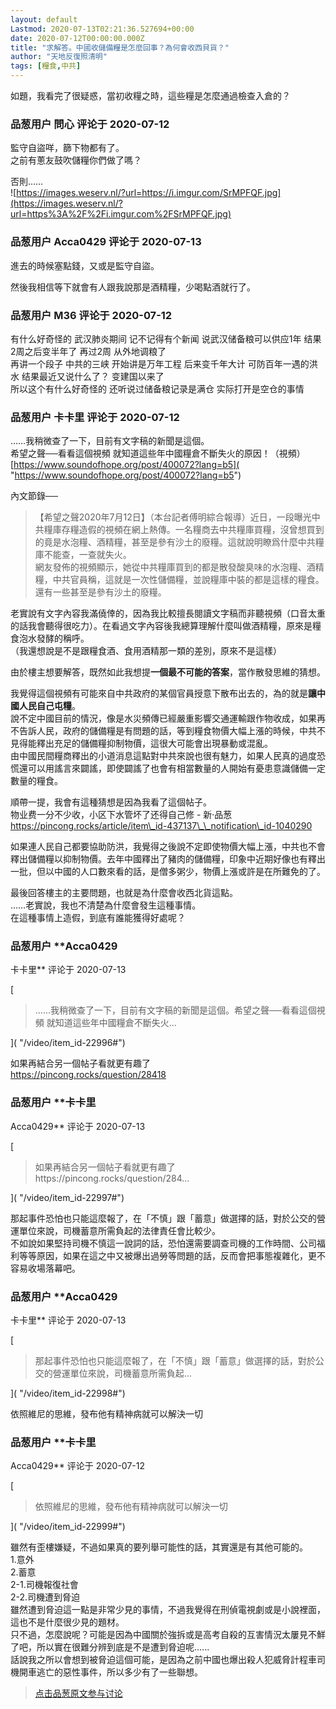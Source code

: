 ```yaml
---
layout: default
Lastmod: 2020-07-13T02:21:36.527694+00:00
date: 2020-07-12T00:00:00.000Z
title: "求解答。中國收儲備糧是怎麼回事？為何會收西貝貨？"
author: "天地反復照清明"
tags: [糧食,中共]
---
```


如題，我看完了很疑惑，當初收糧之時，這些糧是怎麼通過檢查入倉的？

            
### 品葱用户 **問心** 评论于 2020-07-12
        
監守自盜咩，篩下物都有了。  
之前有蔥友鼓吹儲糧你們做了嗎？  
  
否則……  
![https://images.weserv.nl/?url=https://i.imgur.com/SrMPFQF.jpg](https://images.weserv.nl/?url=https%3A%2F%2Fi.imgur.com%2FSrMPFQF.jpg)
        


            
### 品葱用户 **Acca0429** 评论于 2020-07-13
        
進去的時候塞點錢，又或是監守自盜。  
  
然後我相信等下就會有人跟我說那是酒精糧，少喝點酒就行了。
        


            
### 品葱用户 **M36** 评论于 2020-07-12
        
有什么好奇怪的 武汉肺炎期间 记不记得有个新闻 说武汉储备粮可以供应1年 结果2周之后变半年了 再过2周 从外地调粮了   
再讲一个段子 中共的三峡 开始讲是万年工程 后来变千年大计 可防百年一遇的洪水 结果最近又说什么了？ 变建国以来了  
所以这个有什么好奇怪的 还听说过储备粮记录是满仓 实际打开是空仓的事情
        


            
### 品葱用户 **卡卡里** 评论于 2020-07-12
        
……我稍微查了一下，目前有文字稿的新聞是這個。  
希望之聲──看看這個視頻 就知道這些年中國糧倉不斷失火的原因！（視頻）  
[https://www.soundofhope.org/post/400072?lang=b5]( "https://www.soundofhope.org/post/400072?lang=b5")  
  
內文節錄──  

> 【希望之聲2020年7月12日】（本台記者傅明綜合報導）近日，一段曝光中共糧庫存糧造假的視頻在網上熱傳。一名糧商去中共糧庫買糧，沒曾想買到的竟是水泡糧、酒精糧，甚至是參有沙土的廢糧。這就說明瞭爲什麼中共糧庫不能查，一查就失火。  
> 網友發佈的視頻顯示，她從中共糧庫買到的都是散發酸臭味的水泡糧、酒精糧，中共官員稱，這就是一次性儲備糧，並說糧庫中裝的都是這樣的糧食。  
> 還有一些甚至是參有沙土的廢糧。

  
  
老實說有文字內容我滿僥倖的，因為我比較擅長閱讀文字稿而非聽視頻（口音太重的話我會聽得很吃力）。在看過文字內容後我總算理解什麼叫做酒精糧，原來是糧食泡水發酵的稱呼。  
（我還想說是不是跟糧食酒、食用酒精那一類的差別，原來不是這樣）  
  
  
由於樓主想要解答，既然如此我想提**一個最不可能的答案**，當作散發思維的猜想。  
  
我覺得這個視頻有可能來自中共政府的某個官員授意下散布出去的，為的就是**讓中國人民自己屯糧**。  
說不定中國目前的情況，像是水災頻傳已經嚴重影響交通運輸跟作物收成，如果再不告訴人民，政府的儲備糧是有問題的話，等到糧食物價大幅上漲的時候，中共不見得能釋出充足的儲備糧抑制物價，這很大可能會出現暴動或混亂。  
由中國民間糧商釋出的小道消息這點對中共來說也很有魅力，如果人民真的過度恐慌還可以用謠言來闢謠，即使闢謠了也會有相當數量的人開始有憂患意識儲備一定數量的糧食。  
  
順帶一提，我會有這種猜想是因為我看了這個帖子。  
物业费一分不少收，小区下水管坏了还得自己修 - 新·品葱  
https://pincong.rocks/article/item\_id-437137\_\_notification\_id-1040290  
  
如果連人民自己都要協助防洪，我覺得之後說不定即使物價大幅上漲，中共也不會釋出儲備糧以抑制物價。去年中國釋出了豬肉的儲備糧，印象中近期好像也有釋出一批，但以中國的人口數來看的話，是僧多粥少，物價上漲或許是在所難免的了。  
  
  
最後回答樓主的主要問題，也就是為什麼會收西北貨這點。  
……老實說，我也不清楚為什麼會發生這種事情。  
在這種事情上造假，到底有誰能獲得好處呢？
        


            
### 品葱用户 **Acca0429 
卡卡里** 评论于 2020-07-13
        
[

> ……我稍微查了一下，目前有文字稿的新聞是這個。希望之聲──看看這個視頻 就知道這些年中國糧倉不斷失火...

]( "/video/item_id-22996#")  
  
如果再結合另一個帖子看就更有趣了  
https://pincong.rocks/question/28418
        


            
### 品葱用户 **卡卡里 
Acca0429** 评论于 2020-07-13
        
[

> 如果再結合另一個帖子看就更有趣了https://pincong.rocks/question/284...

]( "/video/item_id-22997#")  
  
那起事件恐怕也只能這麼報了，在「不慎」跟「蓄意」做選擇的話，對於公交的營運單位來說，司機蓄意所需負起的法律責任會比較少。  
不如說如果堅持司機不慎這一說詞的話，恐怕還需要調查司機的工作時間、公司福利等等原因，如果在這之中又被爆出過勞等問題的話，反而會把事態複雜化，更不容易收場落幕吧。
        


            
### 品葱用户 **Acca0429 
卡卡里** 评论于 2020-07-13
        
[

> 那起事件恐怕也只能這麼報了，在「不慎」跟「蓄意」做選擇的話，對於公交的營運單位來說，司機蓄意所需負起...

]( "/video/item_id-22998#")  
  
依照維尼的思維，發布他有精神病就可以解決一切
        


            
### 品葱用户 **卡卡里 
Acca0429** 评论于 2020-07-12
        
[

> 依照維尼的思維，發布他有精神病就可以解決一切

]( "/video/item_id-22999#")  
  
雖然有歪樓嫌疑，不過如果真的要列舉可能性的話，其實還是有其他可能的。  
1.意外  
2.蓄意  
2-1.司機報復社會  
2-2.司機遭到脅迫  
雖然遭到脅迫這一點是非常少見的事情，不過我覺得在刑偵電視劇或是小說裡面，這也不是什麼很少見的題材。  
只不過，怎麼說呢？可能是因為中國關於強拆或是高考自殺的互害情況太屢見不鮮了吧，所以實在很難分辨到底是不是遭到脅迫呢......  
話說我之所以會想到被脅迫這個可能，是因為之前中國也爆出殺人犯威脅計程車司機開車逃亡的惡性事件，所以多少有了一些聯想。
        






> [点击品葱原文参与讨论](https://pincong.rocks/video/2539)

